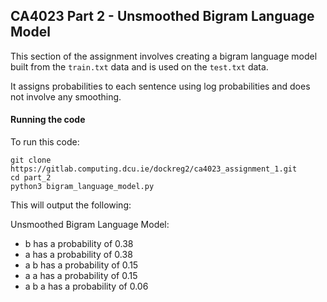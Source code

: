 ## CA4023 Part 2 - Unsmoothed Bigram Language Model

This section of the assignment involves creating a bigram language model built from the `train.txt` data and is used on the `test.txt` data.

It assigns probabilities to each sentence using log probabilities and does not involve any smoothing.

#### Running the code

To run this code:

```
git clone https://gitlab.computing.dcu.ie/dockreg2/ca4023_assignment_1.git
cd part_2
python3 bigram_language_model.py
```

This will output the following:

Unsmoothed Bigram Language Model:

- b has a probability of 0.38
- a has a probability of 0.38
- a b has a probability of 0.15
- a a has a probability of 0.15
- a b a has a probability of 0.06
